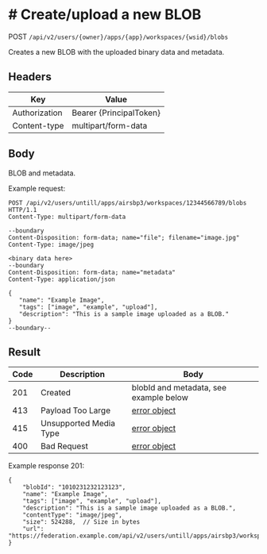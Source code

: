 # # Create/upload a new BLOB
POST `/api/v2/users/{owner}/apps/{app}/workspaces/{wsid}/blobs`

Creates a new BLOB with the uploaded binary data and metadata.

## Headers
| Key | Value |
| --- | --- |
| Authorization | Bearer {PrincipalToken} |
| Content-type | multipart/form-data |

## Body
BLOB and metadata.

Example request:
 ```
 POST /api/v2/users/untill/apps/airsbp3/workspaces/12344566789/blobs HTTP/1.1
Content-Type: multipart/form-data

--boundary
Content-Disposition: form-data; name="file"; filename="image.jpg"
Content-Type: image/jpeg

<binary data here>
--boundary
Content-Disposition: form-data; name="metadata"
Content-Type: application/json

{
    "name": "Example Image",
    "tags": ["image", "example", "upload"],
    "description": "This is a sample image uploaded as a BLOB."
}
--boundary--
 ```

## Result
| Code | Description | Body |
| --- | --- | --- |
| 201 | Created | blobId and metadata, see example below |
| 413 | Payload Too Large | [error object](README.md#errors) |
| 415 | Unsupported Media Type | [error object](README.md#errors) |
| 400 | Bad Request | [error object](README.md#errors) |


Example response 201:
```
{
    "blobId": "1010231232123123",
    "name": "Example Image",
    "tags": ["image", "example", "upload"],
    "description": "This is a sample image uploaded as a BLOB.",
    "contentType": "image/jpeg",
    "size": 524288,  // Size in bytes
    "url": "https://federation.example.com/api/v2/users/untill/apps/airsbp3/workspaces/12344566789/blobs/1010231232123123"
}
```

